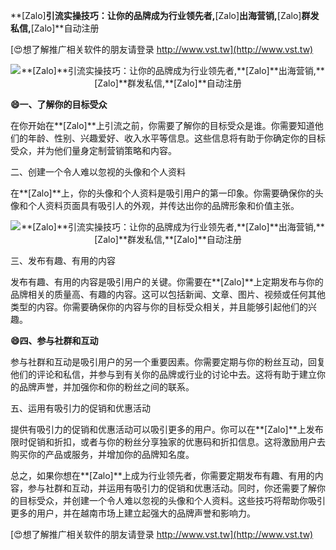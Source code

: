 **[Zalo]**引流实操技巧：让你的品牌成为行业领先者,**[Zalo]**出海营销,**[Zalo]**群发私信,**[Zalo]**自动注册

[😍想了解推广相关软件的朋友请登录 http://www.vst.tw](http://www.vst.tw)

 <center><img src="https://vst.tw/MP4/tuiguang/png/8.png" alt="**[Zalo]**引流实操技巧：让你的品牌成为行业领先者,**[Zalo]**出海营销,**[Zalo]**群发私信,**[Zalo]**自动注册"></center>

**😄一、了解你的目标受众**

在你开始在**[Zalo]**上引流之前，你需要了解你的目标受众是谁。你需要知道他们的年龄、性别、兴趣爱好、收入水平等信息。这些信息将有助于你确定你的目标受众，并为他们量身定制营销策略和内容。

二、创建一个令人难以忽视的头像和个人资料

在**[Zalo]**上，你的头像和个人资料是吸引用户的第一印象。你需要确保你的头像和个人资料页面具有吸引人的外观，并传达出你的品牌形象和价值主张。

 <center><img src="https://vst.tw/MP4/tuiguang/png/6.png" alt="**[Zalo]**引流实操技巧：让你的品牌成为行业领先者,**[Zalo]**出海营销,**[Zalo]**群发私信,**[Zalo]**自动注册"></center>

三、发布有趣、有用的内容

发布有趣、有用的内容是吸引用户的关键。你需要在**[Zalo]**上定期发布与你的品牌相关的质量高、有趣的内容。这可以包括新闻、文章、图片、视频或任何其他类型的内容。你需要确保你的内容与你的目标受众相关，并且能够引起他们的兴趣。

**😄四、参与社群和互动**

参与社群和互动是吸引用户的另一个重要因素。你需要定期与你的粉丝互动，回复他们的评论和私信，并参与到有关你的品牌或行业的讨论中去。这将有助于建立你的品牌声誉，并加强你和你的粉丝之间的联系。

五、运用有吸引力的促销和优惠活动

提供有吸引力的促销和优惠活动可以吸引更多的用户。你可以在**[Zalo]**上发布限时促销和折扣，或者与你的粉丝分享独家的优惠码和折扣信息。这将激励用户去购买你的产品或服务，并增加你的品牌知名度。

总之，如果你想在**[Zalo]**上成为行业领先者，你需要定期发布有趣、有用的内容，参与社群和互动，并运用有吸引力的促销和优惠活动。同时，你还需要了解你的目标受众，并创建一个令人难以忽视的头像和个人资料。这些技巧将帮助你吸引更多的用户，并在越南市场上建立起强大的品牌声誉和影响力。

[😍想了解推广相关软件的朋友请登录 http://www.vst.tw](http://www.vst.tw)



